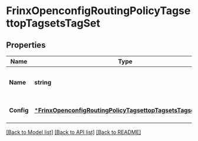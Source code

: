 # FrinxOpenconfigRoutingPolicyTagsettopTagsetsTagSet

## Properties
Name | Type | Description | Notes
------------ | ------------- | ------------- | -------------
**Name** | **string** | Optional[Reference to the tag set name list key] REF:Optional.empty | [optional] [default to null]
**Config** | [***FrinxOpenconfigRoutingPolicyTagsettopTagsetsTagsetConfig**](frinx.openconfig.routing.policy.tagsettop.tagsets.tagset.Config.md) | Optional[Configuration data for tag sets] REF:Optional.empty | [optional] [default to null]

[[Back to Model list]](../README.md#documentation-for-models) [[Back to API list]](../README.md#documentation-for-api-endpoints) [[Back to README]](../README.md)


